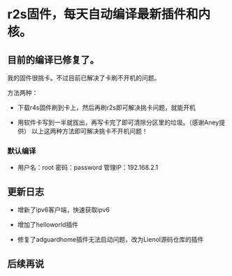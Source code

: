 # r2s固件，每天自动编译最新插件和内核。

## 目前的编译已修复了。

我的固件很挑卡。不过目前已解决了卡刷不开机的问题。

方法两种：

- 下载r4s固件刷到卡上，然后再刷r2s即可解决挑卡问题，就能开机

- 用软件卡写到一半就拔出，再写卡完了即可清除分区里的垃圾。（感谢Aney提供）
以上这两种方法即可解决挑卡不开机问题！

### 默认编译

- 用户名：root 密码：password 管理IP：192.168.2.1

## 更新日志

- 增新了ipv6客户端，快速获取ipv6

- 增加了helloworld插件

- 修复了adguardhome插件无法启动问题，改为Lienol源码仓库的插件

## 后续再说
